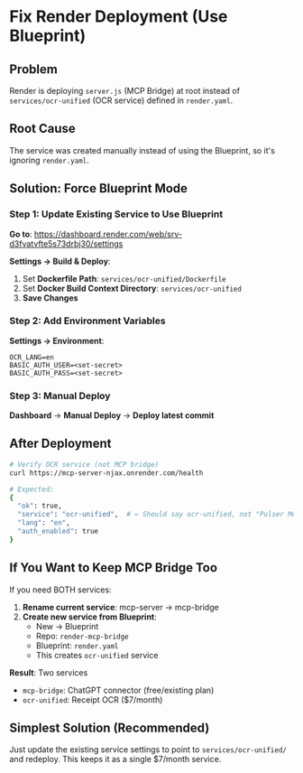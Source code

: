 # Fix Render Deployment (Use Blueprint)

## Problem

Render is deploying `server.js` (MCP Bridge) at root instead of `services/ocr-unified` (OCR service) defined in `render.yaml`.

## Root Cause

The service was created manually instead of using the Blueprint, so it's ignoring `render.yaml`.

## Solution: Force Blueprint Mode

### Step 1: Update Existing Service to Use Blueprint

**Go to**: https://dashboard.render.com/web/srv-d3fvatvfte5s73drbj30/settings

**Settings → Build & Deploy**:
1. Set **Dockerfile Path**: `services/ocr-unified/Dockerfile`
2. Set **Docker Build Context Directory**: `services/ocr-unified`
3. **Save Changes**

### Step 2: Add Environment Variables

**Settings → Environment**:
```
OCR_LANG=en
BASIC_AUTH_USER=<set-secret>
BASIC_AUTH_PASS=<set-secret>
```

### Step 3: Manual Deploy

**Dashboard** → **Manual Deploy** → **Deploy latest commit**

## After Deployment

```bash
# Verify OCR service (not MCP bridge)
curl https://mcp-server-njax.onrender.com/health

# Expected:
{
  "ok": true,
  "service": "ocr-unified",  # ← Should say ocr-unified, not "Pulser MCP Bridge"
  "lang": "en",
  "auth_enabled": true
}
```

## If You Want to Keep MCP Bridge Too

If you need BOTH services:

1. **Rename current service**: mcp-server → mcp-bridge
2. **Create new service from Blueprint**:
   - New → Blueprint
   - Repo: `render-mcp-bridge`
   - Blueprint: `render.yaml`
   - This creates `ocr-unified` service

**Result**: Two services
- `mcp-bridge`: ChatGPT connector (free/existing plan)
- `ocr-unified`: Receipt OCR ($7/month)

## Simplest Solution (Recommended)

Just update the existing service settings to point to `services/ocr-unified/` and redeploy. This keeps it as a single $7/month service.
